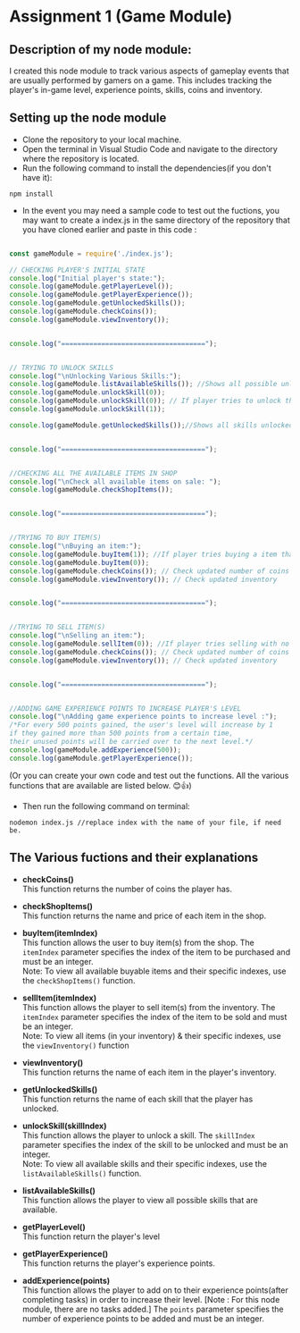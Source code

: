 # Assignment 1 (Game Module)

## Description of my node module: 
I created this node module to track various aspects of gameplay events that are usually performed by gamers on a game. This includes tracking the player's in-game level, experience points, skills, coins and inventory. 

## Setting up the node module
+ Clone the repository to your local machine.
+ Open the terminal in Visual Studio Code and navigate to the directory where the repository is located.
+ Run the following command to install the dependencies(if you don't have it):
```
npm install
```

+ In the event you may need a sample code to test out the fuctions, you may want to create a index.js in the same directory of the repository that you have cloned earlier and paste in this code :


``` js

const gameModule = require('./index.js'); 

// CHECKING PLAYER'S INITIAL STATE
console.log("Initial player's state:");
console.log(gameModule.getPlayerLevel()); 
console.log(gameModule.getPlayerExperience()); 
console.log(gameModule.getUnlockedSkills());
console.log(gameModule.checkCoins());
console.log(gameModule.viewInventory()); 


console.log("===================================="); 


// TRYING TO UNLOCK SKILLS 
console.log("\nUnlocking Various Skills:");
console.log(gameModule.listAvailableSkills()); //Shows all possible unlockable skills
console.log(gameModule.unlockSkill(0)); 
console.log(gameModule.unlockSkill(0)); // If player tries to unlock the same skill again, a error message would show.
console.log(gameModule.unlockSkill(1));

console.log(gameModule.getUnlockedSkills());//Shows all skills unlocked by the player


console.log("===================================="); 


//CHECKING ALL THE AVAILABLE ITEMS IN SHOP
console.log("\nCheck all available items on sale: ");
console.log(gameModule.checkShopItems()); 


console.log("===================================="); 


//TRYING TO BUY ITEM(S)
console.log("\nBuying an item:");
console.log(gameModule.buyItem(1)); //If player tries buying a item that doesn't exist or items with no coins , a error message would show.
console.log(gameModule.buyItem(0));
console.log(gameModule.checkCoins()); // Check updated number of coins
console.log(gameModule.viewInventory()); // Check updated inventory


console.log("===================================="); 


//TRYING TO SELL ITEM(S)
console.log("\nSelling an item:");
console.log(gameModule.sellItem(0)); //If player tries selling with no items in inventory, a error message would show.
console.log(gameModule.checkCoins()); // Check updated number of coins
console.log(gameModule.viewInventory()); // Check updated inventory


console.log("===================================="); 


//ADDING GAME EXPERIENCE POINTS TO INCREASE PLAYER'S LEVEL
console.log("\nAdding game experience points to increase level :");
/*For every 500 points gained, the user's level will increase by 1 
if they gained more than 500 points from a certain time, 
their unused points will be carried over to the next level.*/
console.log(gameModule.addExperience(500)); 
console.log(gameModule.getPlayerExperience());

```

(Or you can create your own code and test out the functions. All the various functions that are available are listed below. 😊👍)

+ Then run the following command on terminal:
```
nodemon index.js //replace index with the name of your file, if need be.
```



## The Various fuctions and their explanations
+ **checkCoins()**     
    This function returns the number of coins the player has.


+ **checkShopItems()**     
    This function returns the name and price of each item in the shop.

+ **buyItem(itemIndex)**     
    This function allows the user to buy item(s) from the shop.
     The `itemIndex` parameter specifies the index of the item to be purchased and must be an integer.     
        Note: To view all available buyable items and their specific indexes, use the `checkShopItems()` function.

    

+ **sellItem(itemIndex)**     
    This function allows the player to sell item(s) from the inventory.
     The `itemIndex` parameter specifies the index of the item to be sold and must be an integer.     
        Note: To view all items (in your inventory) & their specific indexes, use the `viewInventory()` function


+ **viewInventory()**      
    This function returns the name of each item in the player's inventory.

+ **getUnlockedSkills()**     
    This function returns the name of each skill that the player has unlocked.

+ **unlockSkill(skillIndex)**     
    This function allows the player to unlock a skill.
     The `skillIndex` parameter specifies the index of the skill to be unlocked and must be an integer.     
        Note: To view all available skills and their specific indexes, use the `listAvailableSkills()` function.

+ **listAvailableSkills()**     
    This function allows the player to view all possible skills that are available.
     

+ **getPlayerLevel()**     
    This function return the player's level

+ **getPlayerExperience()**     
    This function returns the player's experience points.

+ **addExperience(points)**     
    This function allows the player to add on to their experience points(after completing tasks) in order to increase their level. [Note : For this node module, there are no tasks added.]
     The `points` parameter specifies the number of experience points to be added and must be an integer.
     


